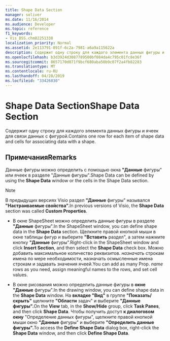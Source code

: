 ```yaml
---
title: Shape Data Section
manager: soliver
ms.date: 11/16/2014
ms.audience: Developer
ms.topic: reference
f1_keywords:
- Vis_DSS.chm82251338
localization_priority: Normal
ms.assetid: 2e113791-891f-6c2a-7981-a6a9a115622a
description: Содержит одну строку для каждого элемента данных фигуры и ячеек для связи данных с фигурой.
ms.openlocfilehash: b3d3924d3087789500bf084da4c795c01fc8e36f
ms.sourcegitcommit: 8657170d071f9bcf680aba50b9c07f2a4fb82283
ms.translationtype: MT
ms.contentlocale: ru-RU
ms.lasthandoff: 04/28/2019
ms.locfileid: "33426830"
---
```

# <a name="shape-data-section"></a><span data-ttu-id="efee0-103">Shape Data Section</span><span class="sxs-lookup"><span data-stu-id="efee0-103">Shape Data Section</span></span>

<span data-ttu-id="efee0-104">Содержит одну строку для каждого элемента данных фигуры и ячеек для связи данных с фигурой.</span><span class="sxs-lookup"><span data-stu-id="efee0-104">Contains one row for each item of shape data and cells for associating data with a shape.</span></span>
  
## <a name="remarks"></a><span data-ttu-id="efee0-105">Примечания</span><span class="sxs-lookup"><span data-stu-id="efee0-105">Remarks</span></span>

<span data-ttu-id="efee0-106">Данные фигуры можно определить с помощью окна **"Данные** фигуры" или ячеек в разделе "Данные фигуры".</span><span class="sxs-lookup"><span data-stu-id="efee0-106">Shape Data can be defined by using the **Shape Data** window or the cells in the Shape Data section.</span></span> 
  
> [!NOTE]
> <span data-ttu-id="efee0-107">В предыдущих версиях Visio раздел **"Данные** фигуры" назывался **"Настраиваемые свойства".**</span><span class="sxs-lookup"><span data-stu-id="efee0-107">In previous versions of Visio, the **Shape Data** section was called **Custom Properties**.</span></span> 
  
- <span data-ttu-id="efee0-108">В окне ShapeSheet можно определить данные фигуры в разделе **"Данные** фигуры".</span><span class="sxs-lookup"><span data-stu-id="efee0-108">In the ShapeSheet window, you can define shape data in the **Shape Data** section.</span></span> <span data-ttu-id="efee0-109">Щелкните правой кнопкой мыши в окне таблицы фигур и выберите **"Вставить** раздел", а затем нажмите кнопку **"Данные** фигуры".</span><span class="sxs-lookup"><span data-stu-id="efee0-109">Right-click in the ShapeSheet window and click **Insert Section**, and then select the **Shape Data** check box.</span></span> <span data-ttu-id="efee0-110">Можно добавить максимальное количество реквизитов.  *назначать*  строкам имена по мере необходимости, назначать осмысленные имена строкам и задавать значения ячеей.</span><span class="sxs-lookup"><span data-stu-id="efee0-110">You can add as many Prop.  *name*  rows as you need, assign meaningful names to the rows, and set cell values.</span></span> 
    
- <span data-ttu-id="efee0-111">В окне рисования можно определить данные фигуры в **окне "Данные** фигуры".</span><span class="sxs-lookup"><span data-stu-id="efee0-111">In the drawing window, you can define shape data in the **Shape Data** window.</span></span> <span data-ttu-id="efee0-112">На **вкладке "Вид"** в группе **"Показать/скрыть"** щелкните **"Области** задач" и выберите **"Данные фигуры".**</span><span class="sxs-lookup"><span data-stu-id="efee0-112">On the **View** tab, in the **Show/Hide** group, click **Task Panes**, and then click **Shape Data**.</span></span> <span data-ttu-id="efee0-113">Чтобы получить доступ **к диалоговом окну** "Определение данных фигуры", щелкните правой кнопкой мыши окно **"Данные** фигуры" и выберите **"Определить данные фигуры".**</span><span class="sxs-lookup"><span data-stu-id="efee0-113">To access the **Define Shape Data** dialog box, right-click the **Shape Data** window, and then click **Define Shape Data**.</span></span>
    

